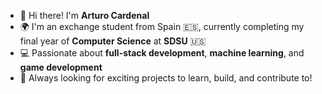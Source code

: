 - 👋 Hi there! I'm **Arturo Cardenal**
- 🌍 I'm an exchange student from Spain 🇪🇸, currently completing my final year of **Computer Science** at **SDSU** 🇺🇸
- 💻 Passionate about **full-stack development**, **machine learning**, and **game development**
- 🚀 Always looking for exciting projects to learn, build, and contribute to!

<!--
**100432160/100432160** is a ✨ _special_ ✨ repository because its `README.md` (this file) appears on your GitHub profile.

Here are some ideas to get you started:

- 🔭 I’m currently working on ...
- 🌱 I’m currently learning ...
- 👯 I’m looking to collaborate on ...
- 🤔 I’m looking for help with ...
- 💬 Ask me about ...
- 📫 How to reach me: ...
- 😄 Pronouns: ...
- ⚡ Fun fact: ...
-->
